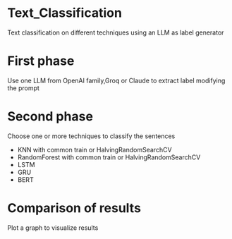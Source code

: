 # Text_Classification
Text classification on different techniques using an LLM as label generator

# First phase
Use one LLM from OpenAI family,Groq or Claude to extract label modifying the prompt

# Second phase
Choose one or more techniques to classify the sentences
- KNN with common train or HalvingRandomSearchCV
- RandomForest with common train or HalvingRandomSearchCV
- LSTM
- GRU
- BERT

# Comparison of results
Plot a graph to visualize results

